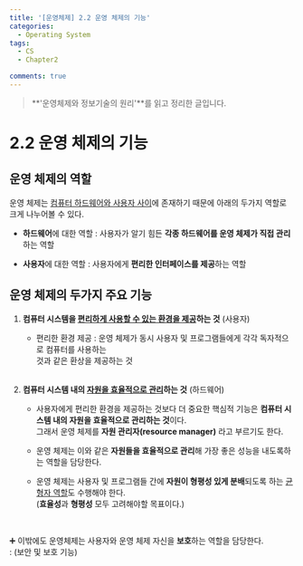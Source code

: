 ```yaml
---
title: '[운영체제] 2.2 운영 체제의 기능'
categories:
  - Operating System
tags:
  - CS
  - Chapter2

comments: true 
---
```


> **'운영체제와 정보기술의 원리'**를 읽고 정리한 글입니다.

# 2.2 운영 체제의 기능

## 운영 체제의 역할
운영 체제는 <u>컴퓨터 하드웨어와 사용자 사이</u>에 존재하기 때문에 아래의 두가지 역할로 크게 나누어볼 수 있다.

* **하드웨어**에 대한 역할
: 사용자가 알기 힘든 **각종 하드웨어를 운영 체제가 직접 관리** 하는 역할

* **사용자**에 대한 역할
: 사용자에게 **편리한 인터페이스를 제공**하는 역할


## 운영 체제의 두가지 주요 기능

1. **컴퓨터 시스템을 <u>편리하게 사용할 수 있는 환경을 제공</u>하는 것** (사용자)

    * 편리한 환경 제공
  	: 운영 체제가 동시 사용자 및 프로그램들에게 각각 독자적으로 컴퓨터를 사용하는 	
  것과 같은 환상을 제공하는 것
  	
  	<br>

2. **컴퓨터 시스템 내의 <u>자원을 효율적으로 관리</u>하는 것** (하드웨어)

	* 사용자에게 편리한 환경을 제공하는 것보다 더 중요한 핵심적 기능은 
	**컴퓨터 시스템 내의 자원을 효율적으로 관리하는 것**이다. <br>
	그래서 운영 체제를 **자원 관리자(resource manager)** 라고 부르기도 한다.

	* 운영 체제는 이와 같은 **자원들을 효율적으로 관리**해 가장 좋은 성능을 내도록하는 역할을 담당한다.

	* 운영 체제는 사용자 및 프로그램들 간에 **자원이 형평성 있게 분배**되도록 하는 <u>균형자 역할</u>도 수행해야 한다. <br>
    (**효율성**과 **형평성** 모두 고려해야할 목표이다.)
	
	  <br>

➕ 이밖에도 운영체제는 사용자와 운영 체제 자신을 **보호**하는 역할을 담당한다. <br>
: (보안 및 보호 기능)





